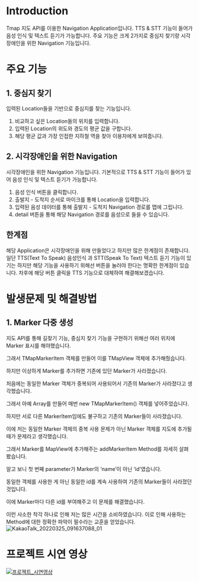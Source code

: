 # Introduction
Tmap 지도 API를 이용한 Navigation Application입니다.
TTS & STT 기능이 들어가 음성 인식 및 텍스트 듣기가 가능합니다.
주요 기능은 크게 2가지로 중심지 찾기랑 시각장애인을 위한 Navigation 기능입니다.


# 주요 기능

## 1. 중심지 찾기
입력된 Location들을 기반으로 중심지를 찾는 기능입니다.
1. 비교하고 싶은 Location들의 위치를 입력합니다.
2. 입력된 Location의 위도와 경도의 평균 값을 구합니다.
3. 해당 평균 값과 가장 인접한 지하철 역을 찾아 이용자에게 보여줍니다.


## 2. 시각장애인을 위한 Navigation
시각장애인을 위한 Navigation 기능입니다.
기본적으로 TTS & STT 기능이 들어가 있어 음성 인식 및 텍스트 듣기가 가능합니다.
1. 음성 인식 버튼을 클릭합니다.
2. 출발지 - 도착지 순서로 마이크를 통해 Location을 입력합니다.
3. 입력된 음성 데이터를 통해 출발지 - 도착지 Navigation 경로를 맵에 그립니다.
4. detail 버튼을 통해 해당 Navigation 경로를 음성으로 들을 수 있습니다.


## 한계점
해당 Application은 시각장애인을 위해 만들었다고 하지만 많은 한계점이 존재합니다.
일단 TTS(Text To Speak) 음성인식 과 STT(Speak To Text) 텍스트 듣기 기능이 있기는 하지만 
해당 기능을 사용하기 위해선 버튼을 눌러야 한다는 명확한 한계점이 있습니다.
차후에 해당 버튼 클릭을 TTS 기능으로 대체하여 해결해보겠습니다.




# 발생문제 및 해결방법

## 1. Marker 다중 생성
지도 API를 통해 길찾기 기능, 중심지 찾기 기능을 구현하기 위해선 여러 위치에 Marker 표시를 해야했습니다. 

그래서 TMapMarkerItem 객체를 만들어 이를  TMapView 객체에 추가해줬습니다. 


하지만 이상하게 Marker를 추가하면 기존에 있던 Marker가 사라졌습니다. 

처음에는 동일한 Marker 객체가 중복되어 사용되어서 기존의 Marker가 사라졌다고 생각했습니다.

그래서 아예 Array를 만들어 매번 new TMapMarkerItem() 객체를 넣어주었습니다. 

하지만 서로 다른 MarkerItem임에도 불구하고 기존의 Marker들이 사라졌습니다.

이에 저는 동일한 Marker 객체의 중복 사용 문제가 아닌 Marker 객체를 지도에 추가될 때가 문제라고 생각했습니다.

그래서 Marker를 MapView에 추가해주는 addMarkerItem Method를 자세히 살펴봤습니다.

알고 보니 첫 번째 parameter가 Marker의 ‘name’이 아닌 ‘id’였습니다. 

동일한 객체를 사용한 게 아닌 동일한 id를 계속 사용하여 기존의 Marker들이 사라졌던 것입니다.

이에 Marker마다 다른 id를 부여해주고 이 문제를 해결했습니다.

이런 사소한 착각 하나로 인해 저는 많은 시간을 소비하였습니다. 이로 인해 사용하는 Method에 대한 정확한 파악이 필수라는 교훈을 얻었습니다.
![KakaoTalk_20220325_091637088_01](https://user-images.githubusercontent.com/50730897/160031523-a32e9791-52d5-455b-bb3e-0fd3cdd0c0f8.jpg)


# 프로젝트 시연 영상
[![프로젝트_시연영상](https://youtu.be/vkOmFKlFj4Q/0.jpg)](https://youtu.be/vkOmFKlFj4Q)
